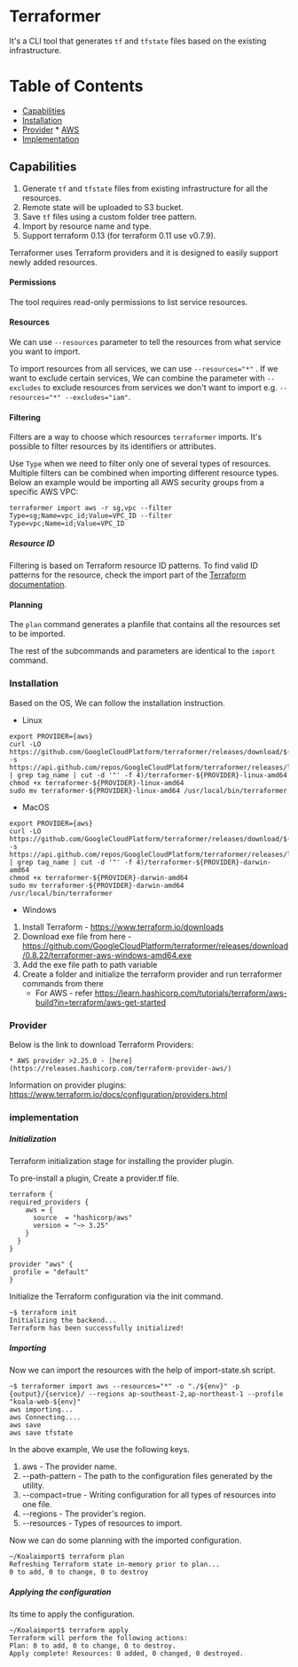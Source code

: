 # Terraformer

It's a CLI tool that generates `tf` and `tfstate` files based on the existing infrastructure.


# Table of Contents
- [Capabilities](#capabilities)
- [Installation](#installation)
- [Provider](#provider)
       * [AWS](/Docs/aws.md)
- [Implementation](#implementation)

## Capabilities

1. Generate `tf` and `tfstate` files from existing infrastructure for all the
    resources.
2. Remote state will be uploaded to S3 bucket.
3. Save `tf` files using a custom folder tree pattern.
4. Import by resource name and type.
5. Support terraform 0.13 (for terraform 0.11 use v0.7.9).

Terraformer uses Terraform providers and it is designed to easily support newly added resources.

#### Permissions

The tool requires read-only permissions to list service resources.

#### Resources

We can use `--resources` parameter to tell the resources from what service you want to import.

To import resources from all services, we can use `--resources="*"` . If we want to exclude certain services, We can combine the parameter with `--excludes` to exclude resources from services we don't want to import e.g. `--resources="*" --excludes="iam"`.

#### Filtering

Filters are a way to choose which resources `terraformer` imports. It's possible to filter resources by its identifiers or attributes.

Use `Type` when we need to filter only one of several types of resources. Multiple filters can be combined when importing different resource types. Below an example would be importing all AWS security groups from a specific AWS VPC:
```
terraformer import aws -r sg,vpc --filter Type=sg;Name=vpc_id;Value=VPC_ID --filter Type=vpc;Name=id;Value=VPC_ID
```

##### Resource ID

Filtering is based on Terraform resource ID patterns. To find valid ID patterns for the resource, check the import part of the [Terraform documentation][terraform-providers].

[terraform-providers]: https://www.terraform.io/docs/providers/

#### Planning

The `plan` command generates a planfile that contains all the resources set to be imported.

The rest of the subcommands and parameters are identical to the `import` command.


### Installation
Based on the OS, We can follow the installation instruction.


* Linux

```
export PROVIDER={aws}
curl -LO https://github.com/GoogleCloudPlatform/terraformer/releases/download/$(curl -s https://api.github.com/repos/GoogleCloudPlatform/terraformer/releases/latest | grep tag_name | cut -d '"' -f 4)/terraformer-${PROVIDER}-linux-amd64
chmod +x terraformer-${PROVIDER}-linux-amd64
sudo mv terraformer-${PROVIDER}-linux-amd64 /usr/local/bin/terraformer
```
* MacOS

```
export PROVIDER={aws}
curl -LO https://github.com/GoogleCloudPlatform/terraformer/releases/download/$(curl -s https://api.github.com/repos/GoogleCloudPlatform/terraformer/releases/latest | grep tag_name | cut -d '"' -f 4)/terraformer-${PROVIDER}-darwin-amd64
chmod +x terraformer-${PROVIDER}-darwin-amd64
sudo mv terraformer-${PROVIDER}-darwin-amd64 /usr/local/bin/terraformer
```
* Windows
1. Install Terraform - https://www.terraform.io/downloads
2. Download exe file from here - https://github.com/GoogleCloudPlatform/terraformer/releases/download/0.8.22/terraformer-aws-windows-amd64.exe
3. Add the exe file path to path variable
4. Create a folder and initialize the terraform provider and run terraformer commands from there
   * For AWS -  refer https://learn.hashicorp.com/tutorials/terraform/aws-build?in=terraform/aws-get-started

### Provider

Below is the link to download Terraform Providers:

    * AWS provider >2.25.0 - [here](https://releases.hashicorp.com/terraform-provider-aws/)
  

Information on provider plugins:
https://www.terraform.io/docs/configuration/providers.html

### implementation

##### Initialization

Terraform initialization stage for installing the provider plugin.

To pre-install a plugin, Create a provider.tf file.

```
terraform {
required_providers {
    aws = {
      source  = "hashicorp/aws"
      version = "~> 3.25"
    }
  }
}

provider "aws" {
 profile = "default"
}
```

Initialize the Terraform configuration via the init command.

```
~$ terraform init
Initializing the backend...
Terraform has been successfully initialized!
```

##### Importing

Now we can import the resources with the help of import-state.sh script.

```
~$ terraformer import aws --resources="*" -o "./${env}" -p {output}/{service}/ --regions ap-southeast-2,ap-northeast-1 --profile "koala-web-${env}"
aws importing... 
aws Connecting....
aws save
aws save tfstate
```

In the above example, We use the following keys.

1. aws - The provider name.
2. --path-pattern - The path to the configuration files generated by the utility.
3. --compact=true - Writing configuration for all types of resources into one file.
4. --regions - The provider's region.
5. --resources - Types of resources to import.


Now we can do some planning with the imported configuration.

```
~/Koalaimport$ terraform plan
Refreshing Terraform state in-memory prior to plan...
0 to add, 0 to change, 0 to destroy
```

##### Applying the configuration

Its time to apply the configuration.

```
~/Koalaimport$ terraform apply              
Terraform will perform the following actions:
Plan: 0 to add, 0 to change, 0 to destroy.            
Apply complete! Resources: 0 added, 0 changed, 0 destroyed.
```

